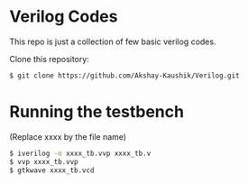 # Verilog Codes
This repo is just a collection of few basic verilog codes.

Clone this repository: 
```bash
$ git clone https://github.com/Akshay-Kaushik/Verilog.git
```
 # Running the testbench 
 (Replace xxxx by the file name)
 ```bash
 $ iverilog -o xxxx_tb.vvp xxxx_tb.v
 $ vvp xxxx_tb.vvp
 $ gtkwave xxxx_tb.vcd
```
